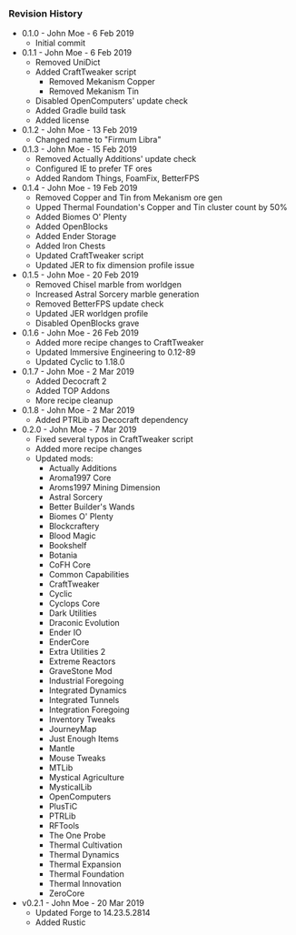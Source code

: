 ### Revision History

* 0.1.0 - John Moe - 6 Feb 2019
  * Initial commit
* 0.1.1 - John Moe - 6 Feb 2019
  * Removed UniDict
  * Added CraftTweaker script
    * Removed Mekanism Copper
    * Removed Mekanism Tin
  * Disabled OpenComputers' update check
  * Added Gradle build task
  * Added license
* 0.1.2 - John Moe - 13 Feb 2019
  * Changed name to "Firmum Libra"
* 0.1.3 - John Moe - 15 Feb 2019
  * Removed Actually Additions' update check
  * Configured IE to prefer TF ores
  * Added Random Things, FoamFix, BetterFPS
* 0.1.4 - John Moe - 19 Feb 2019
  * Removed Copper and Tin from Mekanism ore gen
  * Upped Thermal Foundation's Copper and Tin cluster count by 50%
  * Added Biomes O' Plenty
  * Added OpenBlocks
  * Added Ender Storage
  * Added Iron Chests
  * Updated CraftTweaker script
  * Updated JER to fix dimension profile issue
* 0.1.5 - John Moe - 20 Feb 2019
  * Removed Chisel marble from worldgen
  * Increased Astral Sorcery marble generation
  * Removed BetterFPS update check
  * Updated JER worldgen profile
  * Disabled OpenBlocks grave
* 0.1.6 - John Moe - 26 Feb 2019
  * Added more recipe changes to CraftTweaker
  * Updated Immersive Engineering to 0.12-89
  * Updated Cyclic to 1.18.0
* 0.1.7 - John Moe - 2 Mar 2019
  * Added Decocraft 2
  * Added TOP Addons
  * More recipe cleanup
* 0.1.8 - John Moe - 2 Mar 2019
  * Added PTRLib as Decocraft dependency
* 0.2.0 - John Moe - 7 Mar 2019
  * Fixed several typos in CraftTweaker script
  * Added more recipe changes
  * Updated mods:
    * Actually Additions
    * Aroma1997 Core
    * Aroms1997 Mining Dimension
    * Astral Sorcery
    * Better Builder's Wands
    * Biomes O' Plenty
    * Blockcraftery
    * Blood Magic
    * Bookshelf
    * Botania
    * CoFH Core
    * Common Capabilities
    * CraftTweaker
    * Cyclic
    * Cyclops Core
    * Dark Utilities
    * Draconic Evolution
    * Ender IO
    * EnderCore
    * Extra Utilities 2
    * Extreme Reactors
    * GraveStone Mod
    * Industrial Foregoing
    * Integrated Dynamics
    * Integrated Tunnels
    * Integration Foregoing
    * Inventory Tweaks
    * JourneyMap
    * Just Enough Items
    * Mantle
    * Mouse Tweaks
    * MTLib
    * Mystical Agriculture
    * MysticalLib
    * OpenComputers
    * PlusTiC
    * PTRLib
    * RFTools
    * The One Probe
    * Thermal Cultivation
    * Thermal Dynamics
    * Thermal Expansion
    * Thermal Foundation
    * Thermal Innovation
    * ZeroCore
* v0.2.1 - John Moe - 20 Mar 2019
  * Updated Forge to 14.23.5.2814
  * Added Rustic
